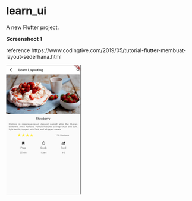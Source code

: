 # learn_ui

A new Flutter project.

<p><b>Screenshoot 1</b></p>
<p>reference
https://www.codingtive.com/2019/05/tutorial-flutter-membuat-layout-sederhana.html</p>

<img align="left" src="lib/images/2.png" width="200" height="350">
<br>

